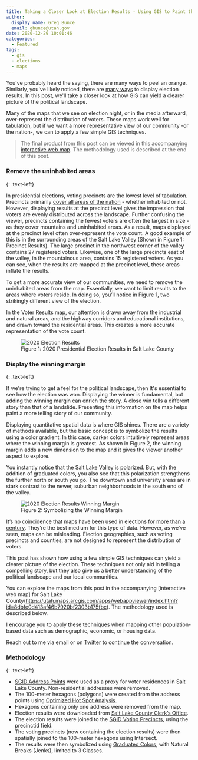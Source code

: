 ```yaml
---
title: Taking a Closer Look at Election Results - Using GIS to Paint the Political Landscape
author:
  display_name: Greg Bunce
  email: gbunce@utah.gov
date: 2020-12-29 10:01:46
categories:
  - Featured
tags:
  - gis
  - elections
  - maps
---
```


You've probably heard the saying, there are many ways to peel an orange. Similarly, you've likely noticed, there are [many ways](https://www.nytimes.com/interactive/2016/11/01/upshot/many-ways-to-map-election-results.html) to display election results. In this post, we'll take a closer look at how GIS can yield a clearer picture of the political landscape.

Many of the maps that we see on election night, or in the media afterward, over-represent the distribution of voters. These maps work well for tabulation, but if we want a more representative view of our community -or the nation-, we can to apply a few simple GIS techniques.

> The final product from this post can be viewed in this accompanying [interactive web map](https://utah.maps.arcgis.com/apps/webappviewer/index.html?id=8dbfe0d413af46b7920bf2303b175fbc). The methodology used is described at the end of this post.

### Remove the uninhabited areas
{: .text-left}

In presidential elections, voting precincts are the lowest level of tabulation. Precincts primarily [cover all areas of the nation](https://www.nytimes.com/interactive/2018/upshot/election-2016-voting-precinct-maps.html) - whether inhabited or not. However, displaying results at the precinct level gives the impression that voters are evenly distributed across the landscape. Further confusing the viewer, precincts containing the fewest voters are often the largest in size - as they cover mountains and uninhabited areas. As a result, maps displayed at the precinct level often over-represent the vote count. A good example of this is in the surrounding areas of the Salt Lake Valley (Shown in Figure 1: Precinct Results). The large precinct in the northwest corner of the valley contains 27 registered voters. Likewise, one of the large precincts east of the valley, in the mountainous area, contains 15 registered voters. As you can see, when the results are mapped at the precinct level, these areas inflate the results.

To get a more accurate view of our communities, we need to remove the uninhabited areas from the map. Essentially, we want to limit results to the areas where voters reside. In doing so, you’ll notice in Figure 1, two strikingly different view of the election.

In the Voter Results map, our attention is drawn away from the industrial and natural areas, and the highway corridors and educational institutions, and drawn toward the residential areas. This creates a more accurate representation of the vote count.

<div class="flex flex--around">
  <figure class="caption">
    <img class="caption__image" src="{% link images/pres_elec_2020_results.png %}" alt="2020 Election Results" />
    <figcaption class="caption__text">Figure 1: 2020 Presidential Election Results in Salt Lake County</figcaption>
  </figure>
</div>

### Display the winning margin
{: .text-left}

If we're trying to get a feel for the political landscape, then It's essential to see how the election was won. Displaying the winner is fundamental, but adding the winning margin can enrich the story. A close win tells a different story than that of a landslide. Presenting this information on the map helps paint a more telling story of our community.

Displaying quantitative spatial data is where GIS shines. There are a variety of methods available, but the basic concept is to symbolize the results using a color gradient. In this case, darker colors intuitively represent areas where the winning margin is greatest. As shown in Figure 2, the winning margin adds a new dimension to the map and it gives the viewer another aspect to explore.

You instantly notice that the Salt Lake Valley is polarized. But, with the addition of graduated colors, you also see that this polarization strengthens the further north or south you go. The downtown and university areas are in stark contrast to the newer, suburban neighborhoods in the south end of the valley.

<div class="flex flex--around">
  <figure class="caption">
    <img class="caption__image" src="{% link images/pres_elec_2020_results_gradient.png %}" alt="2020 Election Results Winning Margin" />
    <figcaption class="caption__text">Figure 2: Symbolizing the Winning Margin</figcaption>
  </figure>
</div>

It’s no coincidence that maps have been used in elections for [more than a century](https://www.nationalgeographic.com/news/2016/10/united-states-election-map-history/). They’re the best medium for this type of data. However, as we’ve seen, maps can be misleading. Election geographies, such as voting precincts and counties, are not designed to represent the distribution of voters.

This post has shown how using a few simple GIS techniques can yield a clearer picture of the election. These techniques not only aid in telling a compelling story, but they also give us a better understanding of the political landscape and our local communities.

You can explore the maps from this post in the accompanying [interactive web map] for Salt Lake County(https://utah.maps.arcgis.com/apps/webappviewer/index.html?id=8dbfe0d413af46b7920bf2303b175fbc). The methodology used is described below.

I encourage you to apply these techniques when mapping other population-based data such as demographic, economic, or housing data.

Reach out to me via email or on [Twitter](https://twitter.com/bunce_greg) to continue the conversation.

### Methodology
{: .text-left}

- [SGID Address Points](https://opendata.gis.utah.gov/datasets/utah-address-points) were used as a proxy for voter residences in Salt Lake County. Non-residential addresses were removed.
- The 100-meter hexagons (polygons) were created from the address points using [Optimized Hot Spot Analysis](https://pro.arcgis.com/en/pro-app/latest/tool-reference/spatial-statistics/optimized-hot-spot-analysis.htm).
- Hexagons containing only one address were removed from the map.
- Election results were downloaded from [Salt Lake County Clerk’s Office](https://results.enr.clarityelections.com/UT/Salt_Lake/107137/Web02.264677/#/?undefined).
- The election results were joined to the [SGID Voting Precincts](https://opendata.gis.utah.gov/datasets/utah-vista-ballot-areas), using the precinctid field.
- The voting precincts (now containing the election results) were then spatially joined to the 100-meter hexagons using Intersect.
- The results were then symbolized using [Graduated Colors](https://pro.arcgis.com/en/pro-app/latest/help/mapping/layer-properties/graduated-colors.htm), with Natural Breaks (Jenks), limited to 3 Classes.
